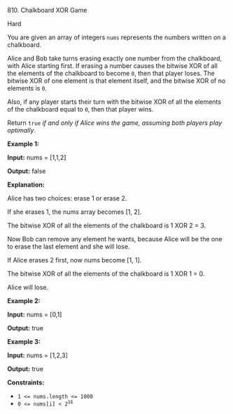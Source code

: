 810\. Chalkboard XOR Game

Hard

You are given an array of integers `nums` represents the numbers written on a chalkboard.

Alice and Bob take turns erasing exactly one number from the chalkboard, with Alice starting first. If erasing a number causes the bitwise XOR of all the elements of the chalkboard to become `0`, then that player loses. The bitwise XOR of one element is that element itself, and the bitwise XOR of no elements is `0`.

Also, if any player starts their turn with the bitwise XOR of all the elements of the chalkboard equal to `0`, then that player wins.

Return `true` _if and only if Alice wins the game, assuming both players play optimally_.

**Example 1:**

**Input:** nums = [1,1,2]

**Output:** false

**Explanation:**

Alice has two choices: erase 1 or erase 2.

If she erases 1, the nums array becomes [1, 2].

The bitwise XOR of all the elements of the chalkboard is 1 XOR 2 = 3.

Now Bob can remove any element he wants, because Alice will be the one to erase the last element and she will lose.

If Alice erases 2 first, now nums become [1, 1].

The bitwise XOR of all the elements of the chalkboard is 1 XOR 1 = 0.

Alice will lose.

**Example 2:**

**Input:** nums = [0,1]

**Output:** true

**Example 3:**

**Input:** nums = [1,2,3]

**Output:** true

**Constraints:**

*   `1 <= nums.length <= 1000`
*   <code>0 <= nums[i] < 2<sup>16</sup></code>